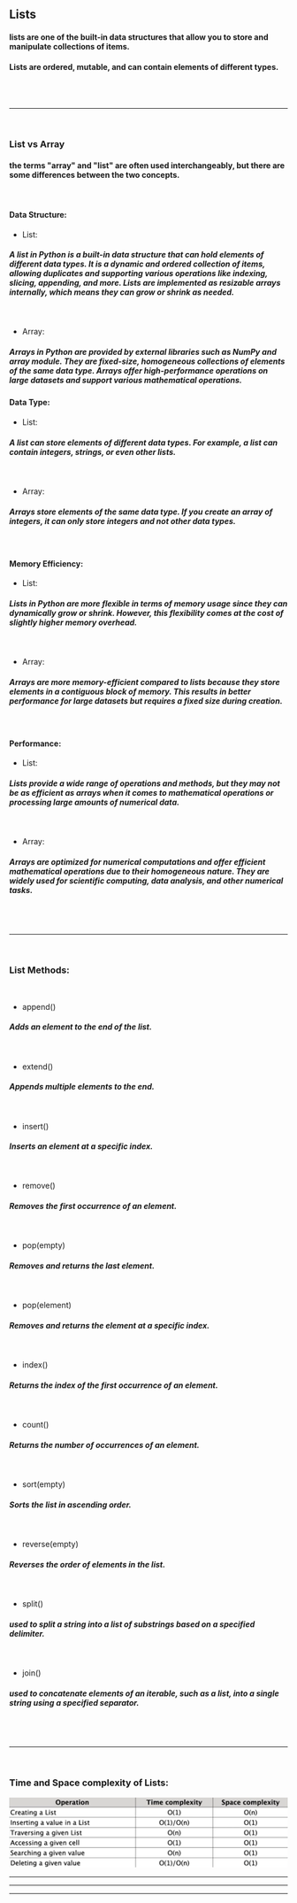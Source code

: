 ## Lists

#### lists are one of the built-in data structures that allow you to store and manipulate collections of items. 
#### Lists are ordered, mutable, and can contain elements of different types. 
<br>
<br>

---
<br>

### List vs Array

#### the terms "array" and "list" are often used interchangeably, but there are some differences between the two concepts.
<br>

#### Data Structure:

- List: 
##### A list in Python is a built-in data structure that can hold elements of different data types. It is a dynamic and ordered collection of items, allowing duplicates and supporting various operations like indexing, slicing, appending, and more. Lists are implemented as resizable arrays internally, which means they can grow or shrink as needed.
<br>

- Array: 
##### Arrays in Python are provided by external libraries such as NumPy and array module. They are fixed-size, homogeneous collections of elements of the same data type. Arrays offer high-performance operations on large datasets and support various mathematical operations.


#### Data Type:
- List: 
##### A list can store elements of different data types. For example, a list can contain integers, strings, or even other lists.
<br>

- Array: 
##### Arrays store elements of the same data type. If you create an array of integers, it can only store integers and not other data types.
<br>

#### Memory Efficiency:
- List: 
##### Lists in Python are more flexible in terms of memory usage since they can dynamically grow or shrink. However, this flexibility comes at the cost of slightly higher memory overhead.
<br>

- Array: 
##### Arrays are more memory-efficient compared to lists because they store elements in a contiguous block of memory. This results in better performance for large datasets but requires a fixed size during creation.
<br>

#### Performance:
- List: 
##### Lists provide a wide range of operations and methods, but they may not be as efficient as arrays when it comes to mathematical operations or processing large amounts of numerical data.
<br>

- Array: 
##### Arrays are optimized for numerical computations and offer efficient mathematical operations due to their homogeneous nature. They are widely used for scientific computing, data analysis, and other numerical tasks.
<br>
<br>

---
<br>

### List Methods:
<br>

- append()
##### Adds an element to the end of the list.
<br>

- extend()
##### Appends multiple elements to the end.
<br>

- insert()
##### Inserts an element at a specific index.
<br>

- remove()
##### Removes the first occurrence of an element.
<br>

- pop(empty)
##### Removes and returns the last element.
<br>

- pop(element)
##### Removes and returns the element at a specific index.
<br>

- index()
##### Returns the index of the first occurrence of an element.
<br>

- count()
##### Returns the number of occurrences of an element.
<br>

- sort(empty)
##### Sorts the list in ascending order.
<br>

- reverse(empty)
##### Reverses the order of elements in the list.
<br>

- split()
##### used to split a string into a list of substrings based on a specified delimiter.
<br>

- join()
##### used to concatenate elements of an iterable, such as a list, into a single string using a specified separator. 
<br>
<br>

---
<br>

### Time and Space complexity of Lists:
![Lists](../../../../../Assets/Lists.png)

---
---
---